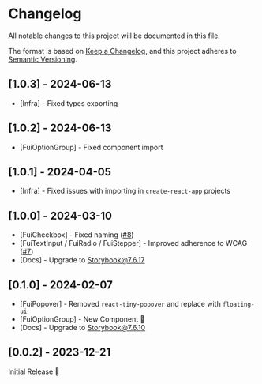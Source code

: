 # Changelog

All notable changes to this project will be documented in this file.

The format is based on [Keep a Changelog](https://keepachangelog.com/en/1.0.0/),
and this project adheres to [Semantic Versioning](https://semver.org/spec/v2.0.0.html).

## [1.0.3] - 2024-06-13
* [Infra] - Fixed types exporting

## [1.0.2] - 2024-06-13
* [FuiOptionGroup] - Fixed component import

## [1.0.1] - 2024-04-05
* [Infra] - Fixed issues with importing in `create-react-app` projects

## [1.0.0] - 2024-03-10
* [FuiCheckbox] - Fixed naming ([#8](https://github.com/functional-ui/functional-ui-kit/issues/8))
* [FuiTextInput / FuiRadio / FuiStepper] - Improved adherence to WCAG ([#7](https://github.com/functional-ui/functional-ui-kit/issues/7))
* [Docs] - Upgrade to Storybook@7.6.17

## [0.1.0] - 2024-02-07
* [FuiPopover] - Removed `react-tiny-popover` and replace with `floating-ui`
* [FuiOptionGroup] - New Component 🎉
* [Docs] - Upgrade to Storybook@7.6.10

## [0.0.2] - 2023-12-21
Initial Release 🎉